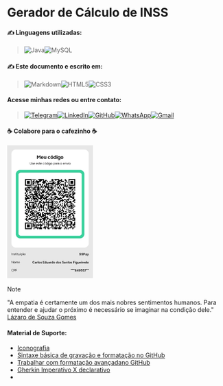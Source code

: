 # Gerador  de Cálculo de INSS
 
#### :writing_hand: Linguagens utilizadas:

>![Java](https://img.shields.io/badge/java-%23ED8B00.svg?style=for-the-badge&logo=openjdk&logoColor=white)![MySQL](https://img.shields.io/badge/MySQL-00000F?style=for-the-badge&logo=mysql&logoColor=white)

#### :writing_hand: Este documento e escrito em:

> ![Markdown](https://img.shields.io/badge/Markdown-000?style=for-the-badge&logo=markdown)![HTML5](https://img.shields.io/badge/HTML5-E34F26?style=for-the-badge&logo=html5&logoColor=white)![CSS3](https://img.shields.io/badge/CSS3-1572B6?style=for-the-badge&logo=css3&logoColor=white)

#### Acesse minhas redes ou entre contato:

> [![Telegram](https://img.shields.io/badge/Telegram-000?style=for-the-badge&logo=telegram&logoColor=2CA5E0)](https://t.me/Carlaol)[![LinkedIn](https://img.shields.io/badge/LinkedIn-0077B5?style=for-the-badge&logo=linkedin&logoColor=white)](https://www.linkedin.com/in/carlos-eduardo-dos-s-figueiredo/)[![GitHub](https://img.shields.io/badge/GitHub-100000?style=for-the-badge&logo=github&logoColor=white)](https://github.com/carloseduardonit)[![WhatsApp](https://img.shields.io/badge/WhatsApp-25D366?style=for-the-badge&logo=whatsapp&logoColor=white)](https://wa.me/5521985745077)[![Gmail](https://img.shields.io/badge/Gmail-333333?style=for-the-badge&logo=gmail&logoColor=red)](mailto:carlostecnicowl+github@gmail.com)

#### :coffee: Colabore para o cafezinho :coffee:

<img src="https://github.com/carloseduardonit/conector-do-carlos/blob/bbacf217c11df84b7826304709271bf0d854d1ee/Qr%20PIX.jpg" width="200">

> [!NOTE]
> "A empatia é certamente um dos mais nobres sentimentos humanos. 
>  Para entender e ajudar o próximo é necessário se imaginar na condição dele."
[Lázaro de Souza Gomes](https://www.pensador.com/autor/lazaro_de_souza_gomes/)

#### Material  de Suporte:

- [Iconografia](https://github.com/ikatyang/emoji-cheat-sheet/tree/master?tab=readme-ov-file#activities)
- [Sintaxe básica de gravação e formatação no GitHub](https://docs.github.com/pt/get-started/writing-on-github/getting-started-with-writing-and-formatting-on-github/basic-writing-and-formatting-syntax)
- [Trabalhar com formatação avançadano GitHub](https://docs.github.com/pt/get-started/writing-on-github/working-with-advanced-formatting)
- [Gherkin Imperativo X declarativo](https://cwi.com.br/blog/gherkin-imperativo-x-declarativo/)
- 
